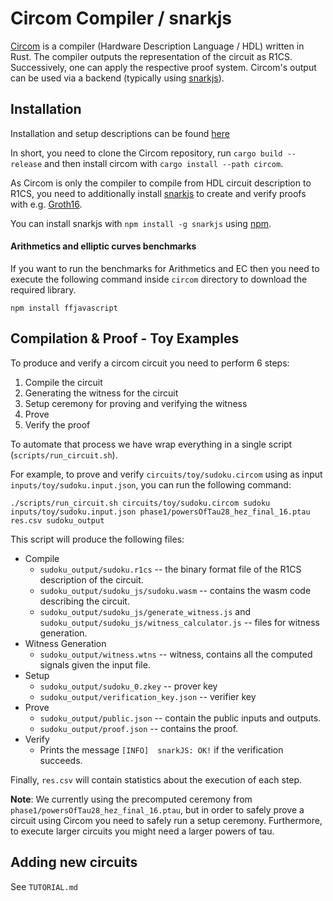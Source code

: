 # Circom Compiler / snarkjs

[Circom](https://github.com/iden3/circom) is a compiler (Hardware Description Language / HDL) written in Rust.
The compiler outputs the representation of the circuit as R1CS. Successively, one can apply the respective proof system.
Circom's output can be used via a backend (typically using [snarkjs](https://github.com/iden3/snarkjs)).

## Installation

Installation and setup descriptions can be found [here](https://docs.circom.io/getting-started/installation/#installing-dependencies)

In short, you need to clone the Circom repository, run `cargo build --release` and then install circom with `cargo install --path circom`.

As Circom is only the compiler to compile from HDL circuit description to R1CS, you need to additionally install [snarkjs](https://github.com/iden3/snarkjs) to create and verify proofs with e.g. [Groth16](https://github.com/iden3/snarkjs/blob/master/src/groth16_prove.js).

You can install snarkjs with `npm install -g snarkjs` using [npm](https://docs.npmjs.com/downloading-and-installing-node-js-and-npm).

#### Arithmetics and elliptic curves benchmarks

If you want to run the benchmarks for Arithmetics and EC then you need to 
execute the following command inside `circom` directory to download the
required library.

```
npm install ffjavascript
```

## Compilation & Proof - Toy Examples

To produce and verify a circom circuit you need to perform 6 steps:

1. Compile the circuit
2. Generating the witness for the circuit
3. Setup ceremony for proving and verifying the witness
4. Prove
5. Verify the proof

To automate that process we have wrap everything in a single script (`scripts/run_circuit.sh`).

For example, to prove and verify `circuits/toy/sudoku.circom` using as input `inputs/toy/sudoku.input.json`,
you can run the following command:

```
./scripts/run_circuit.sh circuits/toy/sudoku.circom sudoku inputs/toy/sudoku.input.json phase1/powersOfTau28_hez_final_16.ptau res.csv sudoku_output
```

This script will produce the following files:

* Compile
  - `sudoku_output/sudoku.r1cs` -- the binary format file of the R1CS description of the circuit.
  - `sudoku_output/sudoku_js/sudoku.wasm` -- contains the wasm code describing the circuit.
  - `sudoku_output/sudoku_js/generate_witness.js` and `sudoku_output/sudoku_js/witness_calculator.js` -- files for witness generation.
* Witness Generation
  - `sudoku_output/witness.wtns` -- witness, contains all the computed signals given the input file.
* Setup
  - `sudoku_output/sudoku_0.zkey` -- prover key
  - `sudoku_output/verification_key.json` -- verifier key
* Prove
  - `sudoku_output/public.json` -- contain the public inputs and outputs.
  - `sudoku_output/proof.json` -- contains the proof.
* Verify 
  - Prints the message `[INFO]  snarkJS: OK!` if the verification succeeds.

Finally, `res.csv` will contain statistics about the execution of each step.

__Note__: We currently using the precomputed ceremony from `phase1/powersOfTau28_hez_final_16.ptau`, but in order to safely prove a circuit using Circom you need to safely run a setup ceremony. 
Furthermore, to execute larger circuits you might need a larger powers of tau.

## Adding new circuits

See `TUTORIAL.md`
